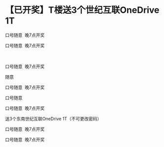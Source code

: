 # 【已开奖】T楼送3个世纪互联OneDrive 1T


口号随意&nbsp;&nbsp;晚7点开奖

口号随意&nbsp;&nbsp;晚7点开奖

<br />
<br />
口号随意&nbsp;&nbsp;晚7点开奖

随意<br />


口号随意&nbsp;&nbsp;晚7点开奖

口号随意<br />


口号随意&nbsp;&nbsp;晚7点开奖

送3个东南世纪互联OneDrive 1T（不可更改密码）

口号随意&nbsp;&nbsp;晚7点开奖

口号随意&nbsp;&nbsp;晚7点开奖
